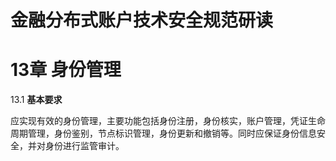 # 金融分布式账户技术安全规范研读


# 13章 身份管理

13.1 **基本要求**

 应实现有效的身份管理，主要功能包括身份注册，身份核实，账户管理，凭证生命周期管理，身份鉴别，节点标识管理，身份更新和撤销等。同时应保证身份信息安全，并对身份进行监管审计。

